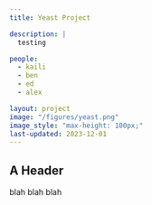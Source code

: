 ```yaml
---
title: Yeast Project

description: |
  testing

people:
  - kaili
  - ben
  - ed
  - alex

layout: project
image: "/figures/yeast.png"
image_style: "max-height: 100px;"
last-updated: 2023-12-01
---
```


## A Header

blah blah blah